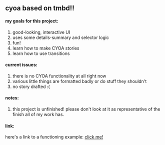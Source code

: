 <h2>cyoa based on tmbd!!</h2>

<h4>my goals for this project:</h4>
<ol>
  <li>good-looking, interactive UI</li>
  <li>uses some details-summary and selector logic</li>
  <li>fun!</li>
  <li>learn how to make CYOA stories</li>
  <li>learn how to use transitions</li>
</ol>

<h4>current issues:</h4>
<ol>
  <li>there is no CYOA functionality at all right now</li>
  <li>various little things are formatted badly or do stuff they shouldn't</li>
  <li>no story drafted :(</li>
</ol>

<h4>notes:</h4>
<ol>
  <li>this project is unfinished! please don't look at it as representative of the finish all of my work has.</li>
</ol>

<h4>link:</h4>
<p>here's a link to a functioning example: <a href="https://codepen.io/stoneflywheel/pen/LEGPEaQ">click me!</a></p>
